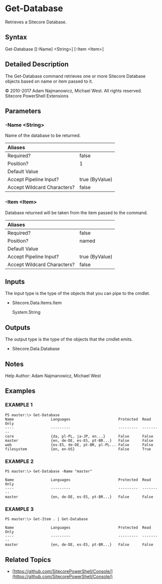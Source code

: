 # Get-Database

Retrieves a Sitecore Database.

## Syntax

Get-Database \[\[-Name\] &lt;String&gt;\] \[-Item &lt;Item&gt;\]

## Detailed Description

The Get-Database command retrieves one or more Sitecore Database objects based on name or item passed to it.

© 2010-2017 Adam Najmanowicz, Michael West. All rights reserved. Sitecore PowerShell Extensions

## Parameters

### -Name  &lt;String&gt;

Name of the database to be returned.

| Aliases |  |
| :--- | :--- |
| Required? | false |
| Position? | 1 |
| Default Value |  |
| Accept Pipeline Input? | true \(ByValue\) |
| Accept Wildcard Characters? | false |

### -Item  &lt;Item&gt;

Database returned will be taken from the item passed to the command.

| Aliases |  |
| :--- | :--- |
| Required? | false |
| Position? | named |
| Default Value |  |
| Accept Pipeline Input? | true \(ByValue\) |
| Accept Wildcard Characters? | false |

## Inputs

The input type is the type of the objects that you can pipe to the cmdlet.

* Sitecore.Data.Items.Item

  System.String

## Outputs

The output type is the type of the objects that the cmdlet emits.

* Sitecore.Data.Database 

## Notes

Help Author: Adam Najmanowicz, Michael West

## Examples

### EXAMPLE 1

```text
PS master:\> Get-Database
Name                 Languages                      Protected  Read Only
----                 ---------                      ---------  ---------
core                 {da, pl-PL, ja-JP, en...}      False      False
master               {en, de-DE, es-ES, pt-BR...}   False      False
web                  {es-ES, de-DE, pt-BR, pl-PL... False      False
filesystem           {en, en-US}                    False      True
```

### EXAMPLE 2

```text
PS master:\> Get-Database -Name "master"

Name                 Languages                      Protected  Read Only
----                 ---------                      ---------  ---------
master               {en, de-DE, es-ES, pt-BR...}   False      False
```

### EXAMPLE 3

```text
PS master:\> Get-Item . | Get-Database

Name                 Languages                      Protected  Read Only
----                 ---------                      ---------  ---------
master               {en, de-DE, es-ES, pt-BR...}   False      False
```

## Related Topics

* [https://github.com/SitecorePowerShell/Console/](https://github.com/SitecorePowerShell/Console/) 

